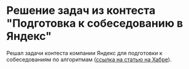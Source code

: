 # Решение задач из контеста "Подготовка к собеседованию в Яндекс"

Решал задачи контеста компании Яндекс для подготовки к собеседованиям по алгоритмам ([ссылка на статью на Хабре](https://habr.com/ru/company/yandex/blog/449890/?fbclid=IwAR0nj8w85bzi6WrV-IfRlhbYKxZp-G6i9p4P-65BJ1fqo7oYrlkhRYYzo_U)).

